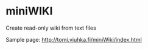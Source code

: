 # miniWIKI

Create read-only wiki from text files

Sample page: http://tomi.viuhka.fi/miniWiki/index.html